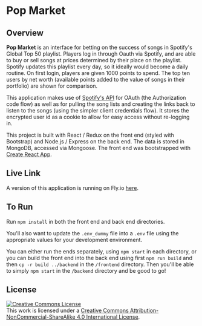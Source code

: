 # Pop Market

## Overview

**Pop Market** is an interface for betting on the success of songs in Spotify's Global Top 50 playlist. Players log in through Oauth via Spotify, and are able to buy or sell songs at prices determined by their place on the playlist. Spotify updates this playlist every day, so it ideally would become a daily routine. On first login, players are given 1000 points to spend. The top ten users by net worth (available points added to the value of songs in their portfolio) are shown for comparison.

This application makes use of [Spotify's API](https://developer.spotify.com/documentation/web-api/) for OAuth (the Authorization code flow) as well as for pulling the song lists and creating the links back to listen to the songs (using the simpler client credentials flow). It stores the encrypted user id as a cookie to allow for easy access without re-logging in.

This project is built with React / Redux on the front end (styled with Bootstrap) and Node.js / Express on the back end. The data is stored in MongoDB, accessed via Mongoose. The front end was bootstrapped with [Create React App](https://github.com/facebook/create-react-app).

## Live Link

A version of this application is running on Fly.io [here](https://pop-market.fly.dev/).

## To Run

Run `npm install` in both the front end and back end directories.

You'll also want to update the `.env_dummy` file into a `.env` file using the appropriate values for your development environment.

You can either run the ends separately, using `npm start` in each directory, or you can build the front end into the back end using first `npm run build` and then `cp -r build ../backend` in the `/frontend` directory. Then you'll be able to simply `npm start` in the `/backend` directory and be good to go!

## License

<a rel="license" href="http://creativecommons.org/licenses/by-nc-sa/4.0/"><img alt="Creative Commons License" style="border-width:0" src="https://i.creativecommons.org/l/by-nc-sa/4.0/88x31.png" /></a><br />This work is licensed under a <a rel="license" href="http://creativecommons.org/licenses/by-nc-sa/4.0/">Creative Commons Attribution-NonCommercial-ShareAlike 4.0 International License</a>.
